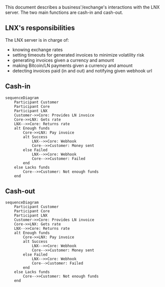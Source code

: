 This document describes a business'/exchange's interactions with the LNX server. The two main functions are cash-in and cash-out.

## LNX's responsibilities

The LNX server is in charge of:

- knowing exchange rates
- setting timeouts for generated invoices to minimize volatility risk
- generating invoices given a currency and amount
- making Bitcoin/LN payments given a currency and amount
- detecting invoices paid (in and out) and notifying given webhook url

## Cash-in

```mermaid
sequenceDiagram
    Participant Customer
    Participant Core
    Participant LNX
    Customer->>Core: Provides LN invoice
    Core->>LNX: Gets rate
    LNX-->>Core: Returns rate
    alt Enough funds
        Core->>LNX: Pay invoice
        alt Success
            LNX-->>Core: Webhook
            Core-->>Customer: Money sent
        else Failed
            LNX-->>Core: Webhook
            Core-->>Customer: Failed
        end
    else Lacks funds
        Core-->>Customer: Not enough funds
    end
```

## Cash-out

```mermaid
sequenceDiagram
    Participant Customer
    Participant Core
    Participant LNX
    Customer->>Core: Provides LN invoice
    Core->>LNX: Gets rate
    LNX-->>Core: Returns rate
    alt Enough funds
        Core->>LNX: Pay invoice
        alt Success
            LNX-->>Core: Webhook
            Core-->>Customer: Money sent
        else Failed
            LNX-->>Core: Webhook
            Core-->Customer: Failed
        end
    else Lacks funds
        Core-->>Customer: Not enough funds
    end
```
